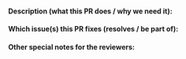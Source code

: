 <!--
🎉 Thanks for sending a pull request to code-policeman! Here are some tips for you:

1. If this is your first time contributing to code-policeman, please read our contribution guide: https://code-policeman.dev/en/docs/community/contribution/
2. Ensure you have added or ran the appropriate tests and lint for your PR, please use `make lint` and `make test` before filing your PR, use `make clean` to tidy your go mod.
3. If the PR is unfinished, you may need to mark it as a WIP(Work In Progress) PR or draft PR
4. Please use a semantic commits format title, such as `<type>[optional scope]: <description>`, see: https://code-policeman.dev/docs/community/contribution#type
5. at the same time, please note that similar work should be submitted in one PR as far as possible to reduce the workload of reviewers. Do not split a work into multiple PR unless it should.
-->

<!--
🎉 感谢您向 code-policeman 发送 PR 请求！以下是一些提示：
如果这是你第一次为 code-policeman 贡献，请阅读我们的贡献指南：https://code-policeman.dev/en/docs/community/contribution/
2、确保您已经为您的 PR 添加或运行了适当的测试和lint，请在提交PR之前使用“make lint”和“make test”，使用“make clean”整理您的 go.mod。
3、如果请购单未完成，您可能需要将其标记为 WIP（在制品）PR 或 draft PR
4、请使用语义提交格式标题，如“<类型>[可选范围]：<说明>`，请参阅：https://code-policeman.dev/docs/community/contribution#type
5. 同时请注意，同类的工作请尽量在一个PR中提交，以减轻 review 者的工作负担，不要把一项工作拆分成很多个PR，除非它应该这样做。
-->

<!--
-->

#### Description (what this PR does / why we need it):
<!--
* The description should include the motivation for this PR or contrast this with previous behavior
-->


#### Which issue(s) this PR fixes (resolves / be part of):
<!--
* Automatically closes linked issue when PR is merged.
* If your PR is not fully resolved the issue, please use `part of #<issue number>` instead.

Usage: `fixes/resolves #<issue number>`, or `fixes/resolves (paste link of issue)`.
-->


#### Other special notes for the reviewers:
<!--
* Somethings that need extra attention for the reviewers
* Some additional notes, TODO list, etc.
-->
